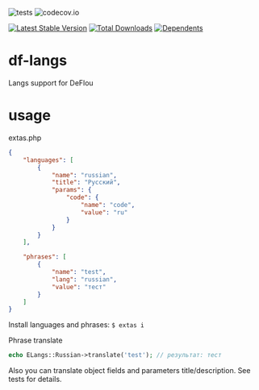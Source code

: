 ![tests](https://github.com/jeyroik/df-langs/workflows/PHP%20Composer/badge.svg?branch=master&event=push)
![codecov.io](https://codecov.io/gh/jeyroik/df-langs/coverage.svg?branch=master)

[![Latest Stable Version](https://poser.pugx.org/jeyroik/df-langs/v)](//packagist.org/packages/jeyroik/df-langs)
[![Total Downloads](https://poser.pugx.org/jeyroik/df-langs/downloads)](//packagist.org/packages/jeyroik/df-langs)
[![Dependents](https://poser.pugx.org/jeyroik/df-langs/dependents)](//packagist.org/packages/jeyroik/df-langs)



# df-langs

Langs support for DeFlou

# usage

extas.php
```json
{
    "languages": [
        {
            "name": "russian",
            "title": "Русский",
            "params": {
                "code": {
                    "name": "code",
                    "value": "ru"
                }
            }
        }
    ],

    "phrases": [
        {
            "name": "test",
            "lang": "russian",
            "value": "тест"
        }
    ]
}
```

Install languages and phrases: `$ extas i`

Phrase translate
```php
echo ELangs::Russian->translate('test'); // результат: тест
```

Also you can translate object fields and parameters title/description. See tests for details.